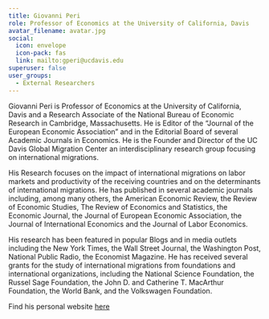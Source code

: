 ```yaml
---
title: Giovanni Peri
role: Professor of Economics at the University of California, Davis
avatar_filename: avatar.jpg
social:
  icon: envelope
  icon-pack: fas
  link: mailto:gperi@ucdavis.edu
superuser: false
user_groups:
  - External Researchers
---
```

Giovanni Peri is Professor of Economics at the University of California, Davis and a Research Associate of the National Bureau of Economic Research in Cambridge, Massachusetts.  He is Editor of the “Journal of the European Economic Association” and in the Editorial Board of several Academic Journals in Economics.  He is the Founder and Director of the UC Davis Global Migration Center an interdisciplinary  research group focusing  on international migrations.

His Research focuses on the impact of international migrations on labor markets and productivity of the receiving countries and on the determinants of international migrations. He has published in several academic journals including, among many others,  the American Economic Review, the Review of Economic Studies, The Review of Economics and Statistics, the Economic Journal, the Journal of European Economic Association, the Journal of International Economics and the Journal of Labor Economics.

His research has been featured in popular Blogs and in media outlets including the New York Times, the Wall Street Journal, the Washington Post, National Public Radio, the Economist Magazine. He has received several grants  for the study of international migrations from foundations and international organizations, including the National Science Foundation, the Russel Sage Foundation, the John D. and Catherine T. MacArthur Foundation, the World Bank, and the Volkswagen Foundation.  

Find his personal website [here](http://giovanniperi.ucdavis.edu/)
